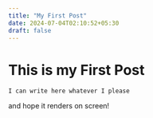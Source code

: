 ```yaml
---
title: "My First Post"
date: 2024-07-04T02:10:52+05:30
draft: false
---
```

# This is my First Post

```
I can write here whatever I please
```

and hope it renders on screen!
